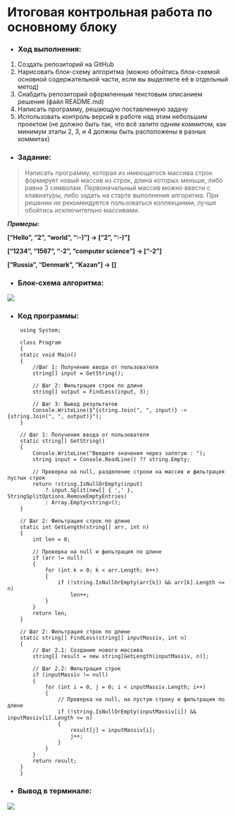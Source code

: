 # Итоговая контрольная работа по основному блоку
*    ### Ход выполнения:
   1. Создать репозиторий на GitHub
   2. Нарисовать блок-схему алгоритма (можно обойтись блок-схемой основной содержательной части, если вы выделяете её в отдельный метод)
   3. Снабдить репозиторий оформленным текстовым описанием решения (файл README.md)
   4. Написать программу, решающую поставленную задачу
   5. Использовать контроль версий в работе над этим небольшим проектом (не должно быть так, что всё залито одним коммитом, как минимум этапы 2, 3, и 4 должны быть расположены в разных коммитах)

*    ### Задание:
>Написать программу, которая из имеющегося массива строк формирует новый массив из строк, длина которых меньше, либо равна 3 символам. Первоначальный массив можно ввести с клавиатуры, либо задать на старте выполнения алгоритма. При решении не рекомендуется пользоваться коллекциями, лучше обойтись исключительно массивами.

***Примеры:***

**[“Hello”, “2”, “world”, “:-)”] → [“2”, “:-)”]**

**[“1234”, “1567”, “-2”, “computer science”] → [“-2”]**

**[“Russia”, “Denmark”, “Kazan”] → []**

*    ### Блок-схема алгоритма:
![](https://i.ibb.co/BNRfrsc/block-sxema.png)

*    ### Код программы:
```
    using System;

    class Program
    {
    static void Main()
    {
        //Шаг 1: Получение ввода от пользователя 
        string[] input = GetString();

        // Шаг 2: Фильтрация строк по длине
        string[] output = FindLess(input, 3);

        // Шаг 3: Вывод результатов
        Console.WriteLine($"{string.Join(", ", input)} -> {string.Join(", ", output)}");
    }

    // Шаг 1: Получение ввода от пользователя
    static string[] GetString()
    {
        Console.WriteLine("Введите значения через запятую : ");
        string input = Console.ReadLine() ?? string.Empty;

        // Проверка на null, разделение строки на массив и фильтрация пустых строк
        return !string.IsNullOrEmpty(input)
            ? input.Split(new[] { ',' }, StringSplitOptions.RemoveEmptyEntries)
            : Array.Empty<string>();
    }

    // Шаг 2: Фильтрация строк по длине
    static int GetLength(string[] arr, int n)
    {
        int len = 0;

        // Проверка на null и фильтрация по длине
        if (arr != null)
        {
            for (int k = 0; k < arr.Length; k++)
            {
                if (!string.IsNullOrEmpty(arr[k]) && arr[k].Length <= n)
                    len++;
            }
        }
        return len;
    }

    // Шаг 2: Фильтрация строк по длине
    static string[] FindLess(string[] inputMassiv, int n)
    {
        // Шаг 2.1: Создание нового массива
        string[] result = new string[GetLength(inputMassiv, n)];

        // Шаг 2.2: Фильтрация строк
        if (inputMassiv != null)
        {
            for (int i = 0, j = 0; i < inputMassiv.Length; i++)
            {
                // Проверка на null, на пустую строку и фильтрация по длине
                if (!string.IsNullOrEmpty(inputMassiv[i]) && inputMassiv[i].Length <= n)
                {
                    result[j] = inputMassiv[i];
                    j++;
                }
            }
        }
        return result;
    }
    }
```

*    ### Вывод в терминале:
![](https://i.ibb.co/B4ZdQgH/vyvod1.jpg)